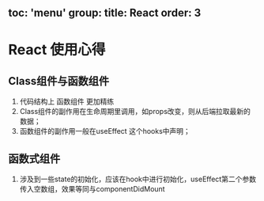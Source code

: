 toc: 'menu'
group:
  title: React
  order: 3
---

# React 使用心得

## Class组件与函数组件

1. 代码结构上 函数组件 更加精练
2. Class组件的副作用在生命周期里调用，如props改变，则从后端拉取最新的数据；
3. 函数组件的副作用一般在useEffect 这个hooks中声明；


## 函数式组件
1. 涉及到一些state的初始化，应该在hook中进行初始化，useEffect第二个参数传入空数组，效果等同与componentDidMount
